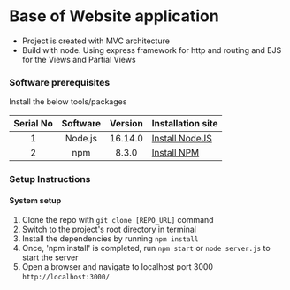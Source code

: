 # Base of Website application
- Project is created with MVC architecture
- Build with node. Using express framework for http and routing and EJS for the Views and Partial Views


### Software prerequisites

Install the below tools/packages

| Serial No   | Software           | Version   | Installation site |
| :---------: | :----------------: | :-------: | :---------------- |
| 1           | Node.js            |  16.14.0  | [Install NodeJS](https://nodejs.org/en/download/) |
| 2           | npm                |  8.3.0    | [Install NPM](https://www.npmjs.com/get-npm)      |



### Setup Instructions

#### System setup
1. Clone the repo with `git clone [REPO_URL]` command
2. Switch to the project's root directory in terminal
3. Install the dependencies by running `npm install`
4. Once, 'npm install' is completed, run `npm start` or `node server.js` to start the server
5. Open a browser and navigate to localhost port 3000 `http://localhost:3000/`
